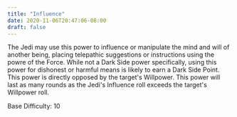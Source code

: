 ```yaml
---
title: "Influence"
date: 2020-11-06T20:47:06-08:00
draft: false
---
```


The Jedi may use this power to influence or manipulate the mind and will of another being, placing telepathic suggestions or instructions using the powre of the Force. While not a Dark Side power specifically, using this power for dishonest or harmful means is likely to earn a Dark Side Point. This power is directly opposed by the target's Willpower. This power will last as many rounds as the Jedi's Influence roll exceeds the target's Willpower roll.

Base Difficulty: 10